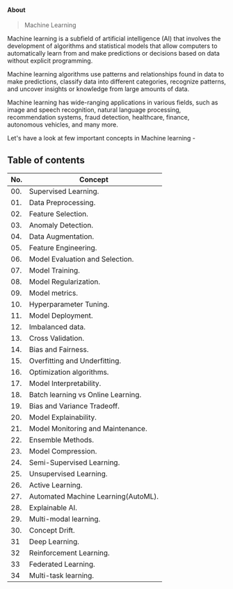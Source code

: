 #### About

> Machine Learning

Machine learning is a subfield of artificial intelligence (AI) that involves the development of algorithms and statistical models that allow computers to automatically learn from and make predictions or decisions based on data without explicit programming. 

Machine learning algorithms use patterns and relationships found in data to make predictions, classify data into different categories, recognize patterns, and uncover insights or knowledge from large amounts of data. 

Machine learning has wide-ranging applications in various fields, such as image and speech recognition, natural language processing, recommendation systems, fraud detection, healthcare, finance, autonomous vehicles, and many more.

Let's have a look at few important concepts in Machine learning -


## Table of contents
| No. | Concept |
| --- | ------- |
| 00. | Supervised Learning. |
| 01. | Data Preprocessing. |
| 02. | Feature Selection. |
| 03. | Anomaly Detection. |
| 04. | Data Augmentation. |
| 05. | Feature Engineering. |
| 06. | Model Evaluation and Selection. |
| 07. | Model Training. |
| 08. | Model Regularization. |
| 09. | Model metrics. |
| 10. | Hyperparameter Tuning. |
| 11. | Model Deployment. |
| 12. | Imbalanced data. |
| 13. | Cross Validation.  |
| 14. | Bias and Fairness. |
| 15. | Overfitting and Underfitting. |
| 16. | Optimization algorithms. |
| 17. | Model Interpretability. |
| 18. | Batch learning vs Online Learning. |
| 19. | Bias and Variance Tradeoff. |
| 20. | Model Explainability. |
| 21. | Model Monitoring and Maintenance. |
| 22. | Ensemble Methods. |
| 23. | Model Compression. |
| 24. | Semi-Supervised Learning. |
| 25. | Unsupervised Learning. |
| 26. | Active Learning. |
| 27. | Automated Machine Learning(AutoML). |
| 28. | Explainable AI. |
| 29. | Multi-modal learning. |
| 30. | Concept Drift. |
| 31  | Deep Learning.                                          |
| 32  | Reinforcement Learning.                                  |
| 33  | Federated Learning.                                          |
| 34  | Multi-task learning.                                                            |
